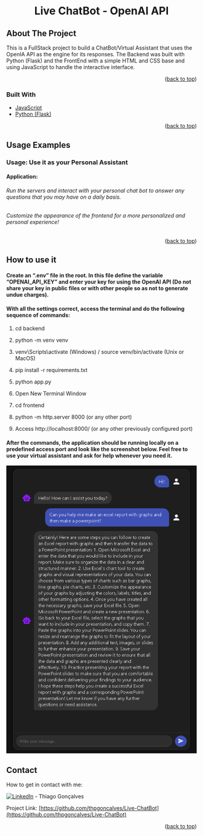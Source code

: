<div id="top"></div>
<br />
<div align="center">
 <h1 align="center"> Live ChatBot - OpenAI API</h3>
</div>

## About The Project

This is a FullStack project to build a ChatBot/Virtual Assistant that uses the OpenIA API as the engine for its responses. The Backend was built with Python (Flask) and the FrontEnd with a simple HTML and CSS base and using JavaScript to handle the interactive interface.

<p align="right">(<a href="#top">back to top</a>)</p>

### Built With

* [JavaScript](https://developer.mozilla.org/en-US/docs/Web/JavaScript)
* [Python (Flask)](https://flask.palletsprojects.com/en/3.0.x/)

<p align="right">(<a href="#top">back to top</a>)</p>

<!-- USAGE EXAMPLES -->
## Usage Examples

### Usage: Use it as your Personal Assistant 

#### Application:
###### Run the servers and interact with your personal chat bot to answer any questions that you may have on a daily basis.
###### Customize the appearance of the frontend for a more personalized and personal experience!

<p align="right">(<a href="#top">back to top</a>)</p>

## How to use it

#### Create an “.env” file in the root. In this file define the variable “OPENAI_API_KEY” and enter your key for using the OpenAI API (Do not share your key in public files or with other people so as not to generate undue charges).

#### With all the settings correct, access the terminal and do the following sequence of commands:
1. cd backend 

2. python -m venv venv

3. venv\Scripts\activate (Windows) / source venv/bin/activate (Unix or MacOS)

4. pip install -r requirements.txt

5. python app.py

6. Open New Terminal Window

7. cd frontend

8. python -m http.server 8000 (or any other port)

9. Access http://localhost:8000/ (or any other previously configured port)

#### After the commands, the application should be running locally on a predefined access port and look like the screenshot below. Feel free to use your virtual assistant and ask for help whenever you need it.

![alt text](./frontend/images/example.png)

<!-- CONTACT -->
## Contact
How to get in contact with me:

[![LinkedIn][3.2]][3] - Thiago Gonçalves


[3.2]: https://raw.githubusercontent.com/MartinHeinz/MartinHeinz/master/linkedin-3-16.png
[3]: https://www.linkedin.com/in/thiago-pereira-goncalves/

Project Link: [https://github.com/thpgoncalves/Live-ChatBot](https://github.com/thpgoncalves/Live-ChatBot)

<p align="right">(<a href="#top">back to top</a>)</p>
